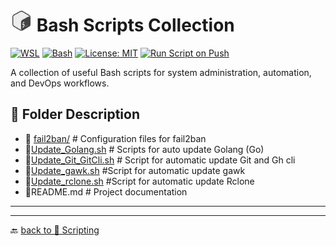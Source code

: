 # <img src="../Assets/icons8-bash-48.svg" width=35>  Bash Scripts Collection  

[![WSL](https://img.shields.io/badge/WSL-Microsoft-blue?style=flat&logo=linux&logoColor=white&logoSize=auto&labelColor=4E9A06)](https://learn.microsoft.com/en-us/windows/wsl/about)
[![Bash](https://img.shields.io/badge/GNU%20Bash-4EAA25?style=flat&logo=gnubash&logoColor=white&logoSize=auto&labelColor=black)](https://www.gnu.org/software/bash/)
[![License: MIT](https://img.shields.io/badge/License-MIT-green.svg)](https://opensource.org/licenses/MIT)
[![Run Script on Push](https://github.com/KR-Sew/Scripting/actions/workflows/bash.yml/badge.svg)](https://github.com/KR-Sew/Scripting/actions/workflows/bash.yml)

A collection of useful Bash scripts for system administration, automation, and DevOps workflows.  

## 📂 Folder Description

- 📂 [fail2ban/](./fail2ban/)               # Configuration files for fail2ban
- 📄[Update_Golang.sh](Update_Golang.sh)   # Scripts for auto update Golang (Go)
- 📄[Update_Git_GitCli.sh](Update_Git_GitCli.sh)        # Script for automatic update Git and Gh cli
- 📄[Update_gawk.sh](Update_gawk.sh) #Script for automatic update gawk
- 📄[Update_rclone.sh](Update_rclone.sh) #Script for automatic update Rclone
- 📄README.md                   # Project documentation

---

---

🔙 [back to 📂 Scripting](../)
